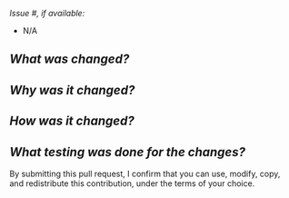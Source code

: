 *Issue #, if available:*
- N/A

*What was changed?*
- 

*Why was it changed?*
- 

*How was it changed?*
- 

*What testing was done for the changes?*
- 

By submitting this pull request, I confirm that you can use, modify, copy, and redistribute this contribution, under the terms of your choice.
